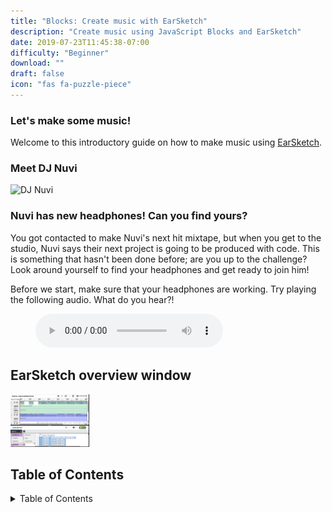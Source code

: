 ```yaml
---
title: "Blocks: Create music with EarSketch"
description: "Create music using JavaScript Blocks and EarSketch"
date: 2019-07-23T11:45:38-07:00
difficulty: "Beginner"
download: ""
draft: false
icon: "fas fa-puzzle-piece"
---
```


### Let's make some music!

Welcome to this introductory guide on how to make music using [EarSketch](https://en.wikipedia.org/wiki/EarSketch). 

### Meet DJ Nuvi

![DJ Nuvi](https://media.giphy.com/media/OTk8FTCvQ5WQQfJqVf/giphy.gif)

### Nuvi has new headphones! Can you find yours?

You got contacted to make Nuvi's next hit mixtape, but when you get to the studio, Nuvi says their next project is going to be produced with code. This is something that hasn't been done before; are you up to the challenge? Look around yourself to find your headphones and get ready to join him!

Before we start, make sure that your headphones are working. Try playing the following audio. What do you hear?!

<figure>
    <audio
        controls
        src="./audio/good-enough.mp3">
            Test audio to see if your browser supports the audio element. If you cannot play the audio, it likely means your browser does not support this. 
            <code>audio</code> element.
    </audio>
</figure>

## EarSketch overview window

<img src="img/screenshot-overview.png" alt="Earsketch-play-overview" width="25%"/>

## Table of Contents

<details close>
<summary>Table of Contents</summary>
{{% children /%}}
</details>
